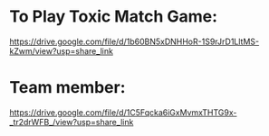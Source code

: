 # To Play Toxic Match Game:
https://drive.google.com/file/d/1b60BN5xDNHHoR-1S9rJrD1LltMS-kZwm/view?usp=share_link

# Team member:
https://drive.google.com/file/d/1C5Fqcka6iGxMvmxTHTG9x-_tr2drWFB_/view?usp=share_link
